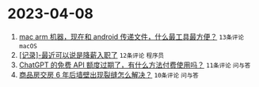 # 2023-04-08

1. [mac arm 机器，现在和 android 传递文件，什么最工具最方便？](https://www.v2ex.com/t/930732) `13条评论` `macOS`
1. [[记录]-最近可以说是降薪入职了](https://www.v2ex.com/t/930734) `12条评论` `程序员`
1. [ChatGPT 的免费 API 额度过期了，有什么方法付费使用吗？](https://www.v2ex.com/t/930736) `11条评论` `问与答`
1. [商品房交房 6 年后墙壁出现裂缝怎么解决？](https://www.v2ex.com/t/930742) `10条评论` `问与答`
